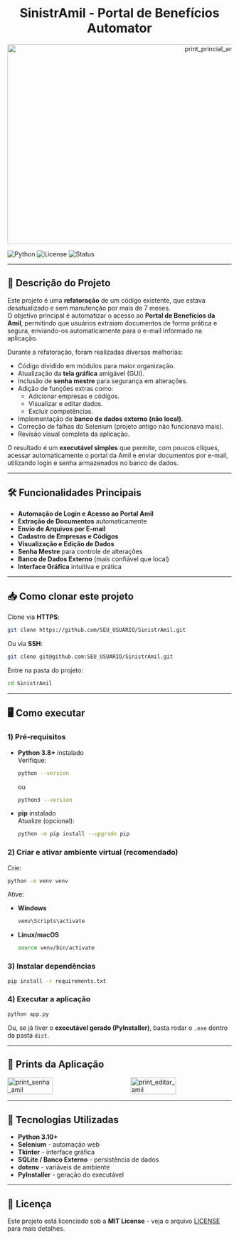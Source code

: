 <h1 align="center">SinistrAmil - Portal de Benefícios Automator</h1>

<p align="center">
  <img width="900" height="449" alt="print_princial_amil" src="https://github.com/user-attachments/assets/88a8a1af-7cd8-4d5c-a6be-417142d90b46" alt="sinistramil" />
</p>

![Python](https://img.shields.io/badge/python-3.10%2B-blue)
![License](https://img.shields.io/badge/license-MIT-green)
![Status](https://img.shields.io/badge/status-active-brightgreen)

---

## 📑 Descrição do Projeto

Este projeto é uma **refatoração** de um código existente, que estava desatualizado e sem manutenção por mais de 7 meses.  
O objetivo principal é automatizar o acesso ao **Portal de Benefícios da Amil**, permitindo que usuários extraiam documentos de forma prática e segura, enviando-os automaticamente para o e-mail informado na aplicação.

Durante a refatoração, foram realizadas diversas melhorias:

- Código dividido em módulos para maior organização.
- Atualização da **tela gráfica** amigável (GUI).
- Inclusão de **senha mestre** para segurança em alterações.
- Adição de funções extras como:
  - Adicionar empresas e códigos.
  - Visualizar e editar dados.
  - Excluir competências.
- Implementação de **banco de dados externo (não local)**.
- Correção de falhas do Selenium (projeto antigo não funcionava mais).
- Revisão visual completa da aplicação.

O resultado é um **executável simples** que permite, com poucos cliques, acessar automaticamente o portal da Amil e enviar documentos por e-mail, utilizando login e senha armazenados no banco de dados.

---

## 🛠️ Funcionalidades Principais

- **Automação de Login e Acesso ao Portal Amil**
- **Extração de Documentos** automaticamente
- **Envio de Arquivos por E-mail**
- **Cadastro de Empresas e Códigos**
- **Visualização e Edição de Dados**
- **Senha Mestre** para controle de alterações
- **Banco de Dados Externo** (mais confiável que local)
- **Interface Gráfica** intuitiva e prática

---

## 📥 Como clonar este projeto

Clone via **HTTPS**:
```bash
git clone https://github.com/SEU_USUARIO/SinistrAmil.git
```

Ou via **SSH**:
```bash
git clone git@github.com:SEU_USUARIO/SinistrAmil.git
```

Entre na pasta do projeto:
```bash
cd SinistrAmil
```

---

## 🖥 Como executar

### 1) Pré-requisitos
- **Python 3.8+** instalado  
  Verifique:
  ```bash
  python --version
  ```
  ou
  ```bash
  python3 --version
  ```

- **pip** instalado  
  Atualize (opcional):
  ```bash
  python -m pip install --upgrade pip
  ```

### 2) Criar e ativar ambiente virtual (recomendado)
Crie:
```bash
python -m venv venv
```

Ative:
- **Windows**
  ```bash
  venv\Scripts\activate
  ```
- **Linux/macOS**
  ```bash
  source venv/bin/activate
  ```

### 3) Instalar dependências
```bash
pip install -r requirements.txt
```

### 4) Executar a aplicação
```bash
python app.py
```

Ou, se já tiver o **executável gerado (PyInstaller)**, basta rodar o `.exe` dentro da pasta `dist`.

---

## 📸 Prints da Aplicação

<div style="display: flex; justify-content: space-between;">
  <img width="45%" alt="print_senha_amil" src="https://github.com/user-attachments/assets/ab49a56a-75de-41a0-84c4-8d2489a8e07f" />
  <img width="45%" alt="print_editar_amil" src="https://github.com/user-attachments/assets/ffe1f3c8-ee12-4d90-b9df-3c865a22c197" />
</div>

---

## 🧰 Tecnologias Utilizadas

- **Python 3.10+**
- **Selenium** - automação web
- **Tkinter** - interface gráfica
- **SQLite / Banco Externo** - persistência de dados
- **dotenv** - variáveis de ambiente
- **PyInstaller** - geração do executável

---

## 📜 Licença

Este projeto está licenciado sob a **MIT License** - veja o arquivo [LICENSE](LICENSE) para mais detalhes.
